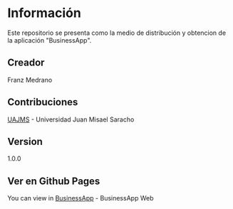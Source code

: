 # Información
Este repositorio se presenta como la medio de distribución y obtencion de la aplicación "BusinessApp".

## Creador
Franz Medrano

## Contribuciones
[UAJMS](http://www.uajms.edu.bo) - Universidad Juan Misael Saracho

## Version
1.0.0

## Ver en Github Pages
You can view in
[BusinessApp](https://franzamd.github.io/BusinessApp/) - BusinessApp Web